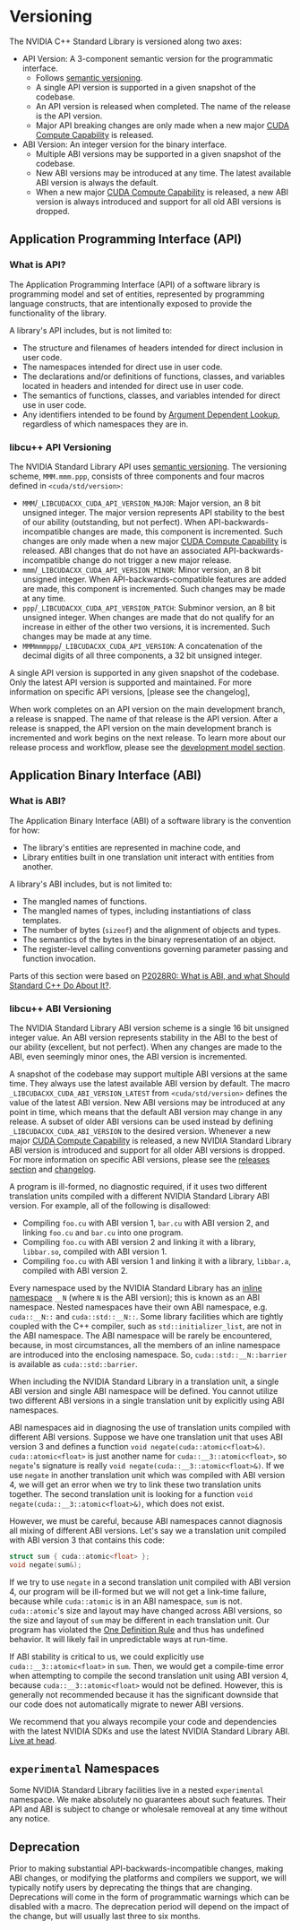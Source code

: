 # Versioning

The NVIDIA C++ Standard Library is versioned along two axes:

- API Version: A 3-component semantic version for the programmatic interface.
    - Follows [semantic versioning].
    - A single API version is supported in a given snapshot of the codebase.
    - An API version is released when completed.
        The name of the release is the API version.
    - Major API breaking changes are only made when a new major
          [CUDA Compute Capability] is released.
- ABI Version: An integer version for the binary interface.
    - Multiple ABI versions may be supported in a given snapshot of the codebase.
    - New ABI versions may be introduced at any time.
        The latest available ABI version is always the default.
    - When a new major [CUDA Compute Capability] is released, a new ABI version
          is always introduced and support for all old ABI versions is dropped.

## Application Programming Interface (API)

### What is API?

The Application Programming Interface (API) of a software library is programming
  model and set of entities, represented by programming language constructs,
  that are intentionally exposed to provide the functionality of the library.

A library's API includes, but is not limited to:

- The structure and filenames of headers intended for direct inclusion in user
      code.
- The namespaces intended for direct use in user code.
- The declarations and/or definitions of functions, classes, and variables
      located in headers and intended for direct use in user code.
- The semantics of functions, classes, and variables intended for direct use in
      user code.
- Any identifiers intended to be found by [Argument Dependent Lookup],
      regardless of which namespaces they are in.

### libcu++ API Versioning

The NVIDIA Standard Library API uses [semantic versioning].
The versioning scheme, `MMM.mmm.ppp`, consists of three components and four
  macros defined in `<cuda/std/version>`:

- `MMM`/`_LIBCUDACXX_CUDA_API_VERSION_MAJOR`: Major version, an 8 bit unsigned
      integer.
    The major version represents API stability to the best of our ability
        (outstanding, but not perfect).
    When API-backwards-incompatible changes are made, this component is
        incremented.
    Such changes are only made when a new major [CUDA Compute Capability] is
        released.
    ABI changes that do not have an associated API-backwards-incompatible change
        do not trigger a new major release.
- `mmm`/`_LIBCUDACXX_CUDA_API_VERSION_MINOR`: Minor version, an 8 bit unsigned
        integer.
    When API-backwards-compatible features are added are made, this component is
        incremented.
    Such changes may be made at any time.
- `ppp`/`_LIBCUDACXX_CUDA_API_VERSION_PATCH`: Subminor version, an 8 bit
        unsigned integer.
    When changes are made that do not qualify for an increase in either of the
        other two versions, it is incremented.
    Such changes may be made at any time.
- `MMMmmmppp`/`_LIBCUDACXX_CUDA_API_VERSION`: A concatenation of the decimal
    digits of all three components, a 32 bit unsigned integer.

A single API version is supported in any given snapshot of the codebase.
Only the latest API version is supported and maintained.
For more information on specific API versions, [please see the changelog],

When work completes on an API version on the main development branch, a
  release is snapped.
The name of that release is the API version.
After a release is snapped, the API version on the main development branch
  is incremented and work begins on the next release.
To learn more about our release process and workflow,
  please see the [development model section].

## Application Binary Interface (ABI)

### What is ABI?

The Application Binary Interface (ABI) of a software library is the convention
  for how:

- The library's entities are represented in machine code, and
- Library entities built in one translation unit interact with entities from
    another.

A library's ABI includes, but is not limited to:

- The mangled names of functions.
- The mangled names of types, including instantiations of class templates.
- The number of bytes (`sizeof`) and the alignment of objects and types.
- The semantics of the bytes in the binary representation of an object.
- The register-level calling conventions governing parameter passing and
      function invocation.

Parts of this section were based on
  [P2028R0: What is ABI, and what Should Standard C++ Do About It?].

### libcu++ ABI Versioning

The NVIDIA Standard Library ABI version scheme is a single 16 bit unsigned
  integer value.
An ABI version represents stability in the ABI to the best of our ability
  (excellent, but not perfect).
When any changes are made to the ABI, even seemingly minor ones, the ABI
  version is incremented.

A snapshot of the codebase may support multiple ABI versions at the same time.
They always use the latest available ABI version by default.
The macro `_LIBCUDACXX_CUDA_ABI_VERSION_LATEST` from `<cuda/std/version>`
  defines the value of the latest ABI version.
New ABI versions may be introduced at any point in time, which means that the
  default ABI version may change in any release.
A subset of older ABI versions can be used instead by defining
  `_LIBCUDACXX_CUDA_ABI_VERSION` to the desired version.
Whenever a new major [CUDA Compute Capability] is released, a new NVIDIA
  Standard Library ABI version is introduced and support for all older ABI
  versions is dropped.
For more information on specific ABI versions, please see the [releases section]
  and [changelog].

A program is ill-formed, no diagnostic required, if it uses two different
  translation units compiled with a different NVIDIA Standard Library ABI
  version.
For example, all of the following is disallowed:

- Compiling `foo.cu` with ABI version 1, `bar.cu` with ABI version 2, and
      linking `foo.cu` and `bar.cu` into one program.
- Compiling `foo.cu` with ABI version 2 and linking it with a library,
      `libbar.so`, compiled with ABI version 1.
- Compiling `foo.cu` with ABI version 1 and linking it with a library,
      `libbar.a`, compiled with ABI version 2.

Every namespace used by the NVIDIA Standard Library has an
  [inline namespace] `__N` (where `N` is the ABI version); this is known as an
  ABI namespace.
Nested namespaces have their own ABI namespace, e.g. `cuda::__N::` and
  `cuda::std::__N::`.
Some library facilities which are tightly coupled with the C++ compiler, such as
  `std::initializer_list`, are not in the ABI namespace.
The ABI namespace will be rarely be encountered, because, in most
  circumstances, all the members of an inline namespace are introduced into the
  enclosing namespace.
So, `cuda::std::__N::barrier` is available as `cuda::std::barrier`.

When including the NVIDIA Standard Library in a translation unit, a single
  ABI version and single ABI namespace will be defined.
You cannot utilize two different ABI versions in a single translation unit by
   explicitly using ABI namespaces.

ABI namespaces aid in diagnosing the use of translation units compiled with
  different ABI versions.
Suppose we have one translation unit that uses ABI version 3 and defines a
  function `void negate(cuda::atomic<float>&)`.
`cuda::atomic<float>` is just another name for `cuda::__3::atomic<float>`, so
  `negate`'s signature is really `void negate(cuda::__3::atomic<float>&)`.
If we use `negate` in another translation unit which was compiled with ABI
  version 4, we will get an error when we try to link these two translation
  units together.
The second translation unit is looking for a function
  `void negate(cuda::__3::atomic<float>&)`, which does not exist.

However, we must be careful, because ABI namespaces cannot diagnosis all mixing
  of different ABI versions.
Let's say we a translation unit compiled with ABI version 3 that contains this
  code:

```c++
struct sum { cuda::atomic<float> };
void negate(sum&);
```

If we try to use `negate` in a second translation unit compiled with
  ABI version 4, our program will be ill-formed but we will not get a link-time
  failure, because while `cuda::atomic` is in an ABI namespace, `sum` is not.
`cuda::atomic`'s size and layout may have changed across ABI versions, so the
  size and layout of `sum` may be different in each translation unit.
Our program has violated the [One Definition Rule] and thus has undefined
  behavior.
It will likely fail in unpredictable ways at run-time.

If ABI stability is critical to us, we could explicitly use
  `cuda::__3::atomic<float>` in `sum`.
Then, we would get a compile-time error when attempting to compile the second
  translation unit using ABI version 4, because `cuda::__3::atomic<float>` would
  not be defined.
However, this is generally not recommended because it has the significant
  downside that our code does not automatically migrate to newer ABI versions.

We recommend that you always recompile your code and dependencies with the
  latest NVIDIA SDKs and use the latest NVIDIA Standard Library ABI.
[Live at head].

## `experimental` Namespaces

Some NVIDIA Standard Library facilities live in a nested `experimental`
  namespace.
We make absolutely no guarantees about such features.
Their API and ABI is subject to change or wholesale removeal at any time
  without any notice.

## Deprecation

Prior to making substantial API-backwards-incompatible changes, making ABI
  changes, or modifying the platforms and compilers we support, we will
  typically notify users by deprecating the things that are changing.
Deprecations will come in the form of programmatic warnings which can be
  disabled with a macro.
The deprecation period will depend on the impact of the change, but will usually
  last three to six months.


[development model section]: ../contributing/development_model.md
[releases section]: ./releases.md
[changelog]: ./changelog.md

[semantic versioning]: https://semver.org
[live at head]: https://www.youtube.com/watch?v=tISy7EJQPzI&t=1032s

[P2028R0: What is ABI, and what Should Standard C++ Do About It?]: https://wg21.link/P2028R0

[Argument Dependent Lookup]: https://en.cppreference.com/w/cpp/language/adl
[One Definition Rule]: https://en.cppreference.com/w/cpp/language/definition#One_Definition_Rule
[inline namespace]: https://en.cppreference.com/w/cpp/language/namespace#Inline_namespaces

[CUDA Compute Capability]: https://docs.nvidia.com/cuda/cuda-c-programming-guide/index.html#compute-capability

